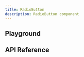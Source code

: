 ```yaml
---
title: RadioButton
description: RadioButton component
---
```


<script lang="ts">
    import {RadioButton} from '$lib/index.js';
    import {docRadioButtonPropsDefs} from '$lib/components/RadioButton/RadioButton.props.js';
    import ApiReference from '$lib-doc/components/ApiReference.svelte';
    import Playground from '$lib-doc/components/Playground.svelte';
    import PlaygroundForm from '$lib-doc/components/PlaygroundForm.svelte';

    let props = {}
</script>

## Playground

<Playground>
    <RadioButton slot="component" {...props}/>
    <PlaygroundForm slot="form" bind:props schema={docRadioButtonPropsDefs} />
</Playground>

## API Reference

<ApiReference data={docRadioButtonPropsDefs}></ApiReference>
